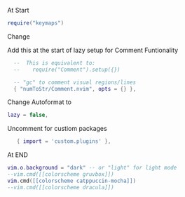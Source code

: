 At Start

```lua
require("keymaps")
```
Change 

Add this at the start of lazy setup for Comment Funtionality
```lua
  --  This is equivalent to:
  --    require("Comment").setup({})

  -- "gc" to comment visual regions/lines
  { "numToStr/Comment.nvim", opts = {} },
```
Change Autoformat to

```lua
lazy = false,
```

Uncomment for custiom packages

```lua
   { import = 'custom.plugins' },
```

At END

```lua
vim.o.background = "dark" -- or "light" for light mode
--vim.cmd([[colorscheme gruvbox]])
vim.cmd([[colorscheme catppuccin-mocha]])
--vim.cmd([[colorscheme dracula]])
```
